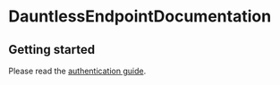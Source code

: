 # DauntlessEndpointDocumentation

## Getting started
Please read the [authentication guide](./Login/README.md).